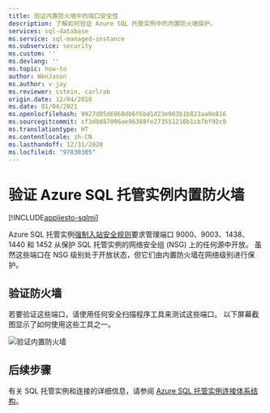 ```yaml
---
title: 验证内置防火墙中的端口安全性
description: 了解如何验证 Azure SQL 托管实例中的内置防火墙保护。
services: sql-database
ms.service: sql-managed-instance
ms.subservice: security
ms.custom: ''
ms.devlang: ''
ms.topic: how-to
author: WenJason
ms.author: v-jay
ms.reviewer: sstein, carlrab
origin.date: 12/04/2018
ms.date: 01/04/2021
ms.openlocfilehash: 9927d05d6960db6f6bd1d23e903b1b823aa0e816
ms.sourcegitcommit: cf3d8d87096ae96388fe273551216b1cb7bf92c0
ms.translationtype: HT
ms.contentlocale: zh-CN
ms.lasthandoff: 12/31/2020
ms.locfileid: "97830305"
---
```

# <a name="verify-the-azure-sql-managed-instance-built-in-firewall"></a>验证 Azure SQL 托管实例内置防火墙
[!INCLUDE[appliesto-sqlmi](../includes/appliesto-sqlmi.md)]

Azure SQL 托管实例[强制入站安全规则](connectivity-architecture-overview.md#mandatory-inbound-security-rules-with-service-aided-subnet-configuration)要求管理端口 9000、9003、1438、1440 和 1452 从保护 SQL 托管实例的网络安全组 (NSG) 上的任何源中开放。 虽然这些端口在 NSG 级别处于开放状态，但它们由内置防火墙在网络级别进行保护。

## <a name="verify-firewall"></a>验证防火墙

若要验证这些端口，请使用任何安全扫描程序工具来测试这些端口。 以下屏幕截图显示了如何使用这些工具之一。

![验证内置防火墙](./media/management-endpoint-verify-built-in-firewall/03_verify_firewall.png)

## <a name="next-steps"></a>后续步骤

有关 SQL 托管实例和连接的详细信息，请参阅 [Azure SQL 托管实例连接体系结构](connectivity-architecture-overview.md)。
